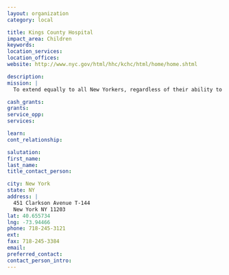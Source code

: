 ```yaml
---
layout: organization
category: local

title: Kings County Hospital
impact_area: Children
keywords: 
location_services: 
location_offices: 
website: http://www.nyc.gov/html/hhc/kchc/html/home/home.shtml

description: 
mission: |
  To extend equally to all New Yorkers, regardless of their ability to pay, comprehensive health services of the highest quality in an atmosphere of humane care, dignity and respect; To promote and protect, as both innovator and advocate, the health, welfare and safety of the people of the City of New York; To join with other health workers and with communities in a partnership which will enable each of our institutions to promote and protect health in its fullest sense -- the total physical, mental and social well-being of the people.

cash_grants: 
grants: 
service_opp: 
services: 

learn: 
cont_relationship: 

salutation: 
first_name: 
last_name: 
title_contact_person: 

city: New York
state: NY
address: |
  451 Clarkson Avenue T-144  
  New York NY 11203
lat: 40.655734
lng: -73.94466
phone: 718-245-3121
ext: 
fax: 718-245-3384
email: 
preferred_contact: 
contact_person_intro: 
---
```

